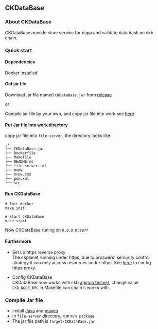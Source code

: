 ##  CKDataBase
### About CKDataBase
CKDataBase provide store service for dapp and validate data hash on  ckb chain.

### Quick start

#### Dependencies
Docker installed

#### Get jar file

Download  jar file named `CKDataBase.jar` from [release](https://github.com/timfaner/CKplanet/releases)  

or

Compile  jar file by your own, and copy jar file into work see [here](#Compile-Jar-file)


#### Put Jar file into work directory
copy jar file into `file-server`, the directory looks like

```shell
./
├── CKDataBase.jar
├── Dockerfile
├── Makefile
├── README.md
├── file-server.iml
├── mvnw
├── mvnw.cmd
├── pom.xml
└── src
```

#### Run CKDataBase

```shell
# Init docker
make init

# Start CKDataBase
make start
```

Now CKDataBase runing on `0.0.0.0:8877`


#### Furthermore 
- Set up https reverse proxy  
The ckplanet running under https, due to broswers' sercurity control strategy it can only access resources under https. See [here](https://docs.nginx.com/nginx/admin-guide/security-controls/securing-http-traffic-upstream/) to config https proxy.

- Config CKDataBase  
CKDataBase now works with ckb [aggron testnet](https://explorer.nervos.org/aggron/), change value `CKB_NODE_RPC` in Makefile  can chain it works with.

### Compile Jar file  

- Install [Java](https://www.java.com/download/) and [maven](https://maven.apache.org/install.html)
- In `file-server` directory, run `mvn package`
- The jar file path is  `target/CKDataBase.jar`

